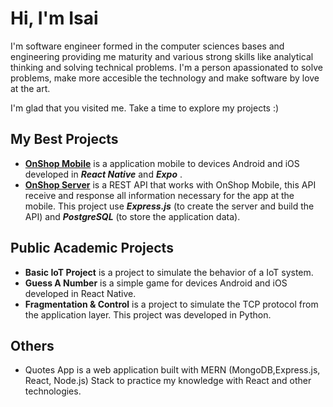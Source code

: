 # Hi, I'm Isai  

I'm software engineer formed in the computer sciences bases and engineering providing me maturity and various strong skills like analytical thinking and solving technical problems. I'm a person apassionated to solve problems, make more accesible the technology and make software by love at the art.  

I'm glad that you visited me. Take a time to explore my projects :)

## My Best Projects

- [**OnShop Mobile**](https://github.com/MrIsai/on-shop) is a application mobile to devices Android and iOS developed in ***React Native*** and ***Expo*** .
- [**OnShop Server**](https://github.com/MrIsai/on-shop-server) is a REST API that works with OnShop Mobile, this API receive and response all information necessary for the app at the mobile. This project use ***Express.js*** (to create the server and build the API) and ***PostgreSQL*** (to store the application data).

## Public Academic Projects

- **Basic IoT Project** is a project to simulate the behavior of a IoT system.
- **Guess A Number** is a simple game for devices Android and iOS developed in React Native.  
- **Fragmentation & Control** is a project to simulate the TCP protocol from the application layer. This project was developed in Python.

## Others

- Quotes App is a web application built with MERN (MongoDB,Express.js, React, Node.js) Stack to practice my knowledge with React and other technologies.

